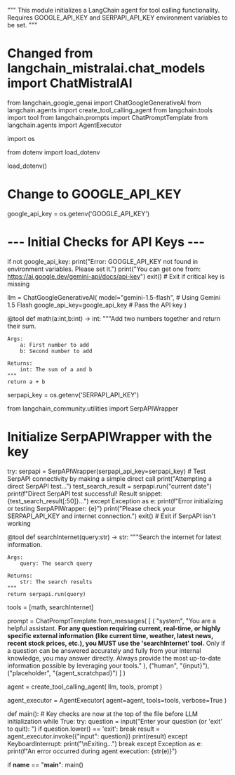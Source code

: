 """
This module initializes a LangChain agent for tool calling functionality.
Requires GOOGLE_API_KEY and SERPAPI_API_KEY environment variables to be set.
"""

# Changed from langchain_mistralai.chat_models import ChatMistralAI
from langchain_google_genai import ChatGoogleGenerativeAI
from langchain.agents import create_tool_calling_agent
from langchain.tools import tool
from langchain.prompts import ChatPromptTemplate
from langchain.agents import AgentExecutor

import os

from dotenv import load_dotenv

load_dotenv()

# Change to GOOGLE_API_KEY
google_api_key = os.getenv('GOOGLE_API_KEY')

# --- Initial Checks for API Keys ---
if not google_api_key:
    print("Error: GOOGLE_API_KEY not found in environment variables. Please set it.")
    print("You can get one from: https://ai.google.dev/gemini-api/docs/api-key")
    exit() # Exit if critical key is missing

llm = ChatGoogleGenerativeAI(
    model="gemini-1.5-flash", # Using Gemini 1.5 Flash
    google_api_key=google_api_key # Pass the API key
)

@tool
def math(a:int,b:int) -> int:
    """Add two numbers together and return their sum.

    Args:
        a: First number to add
        b: Second number to add

    Returns:
        int: The sum of a and b
    """
    return a + b

serpapi_key = os.getenv('SERPAPI_API_KEY')

from langchain_community.utilities import SerpAPIWrapper

# Initialize SerpAPIWrapper with the key
try:
    serpapi = SerpAPIWrapper(serpapi_api_key=serpapi_key)
    # Test SerpAPI connectivity by making a simple direct call
    print("Attempting a direct SerpAPI test...")
    test_search_result = serpapi.run("current date")
    print(f"Direct SerpAPI test successful! Result snippet: {test_search_result[:50]}...")
except Exception as e:
    print(f"Error initializing or testing SerpAPIWrapper: {e}")
    print("Please check your SERPAPI_API_KEY and internet connection.")
    exit() # Exit if SerpAPI isn't working


@tool
def searchInternet(query:str) -> str:
    """Search the internet for latest information.

    Args:
        query: The search query

    Returns:
        str: The search results
    """
    return serpapi.run(query)

tools = [math, searchInternet]

prompt = ChatPromptTemplate.from_messages(
    [
        (
            "system",
            "You are a helpful assistant. **For any question requiring current, real-time, or highly specific external information (like current time, weather, latest news, recent stock prices, etc.), you MUST use the 'searchInternet' tool.** Only if a question can be answered accurately and fully from your internal knowledge, you may answer directly. Always provide the most up-to-date information possible by leveraging your tools."
        ),
        ("human", "{input}"),
        ("placeholder", "{agent_scratchpad}")
    ]
)

agent = create_tool_calling_agent(
    llm,
    tools,
    prompt
)

agent_executor = AgentExecutor(
    agent=agent,
    tools=tools,
    verbose=True
)

def main():
    # Key checks are now at the top of the file before LLM initialization
    while True:
        try:
            question = input("Enter your question (or 'exit' to quit): ")
            if question.lower() == 'exit':
                break
            result = agent_executor.invoke({"input": question})
            print(result)
        except KeyboardInterrupt:
            print("\nExiting...")
            break
        except Exception as e:
            print(f"An error occurred during agent execution: {str(e)}")

if __name__ == "__main__":
    main()
